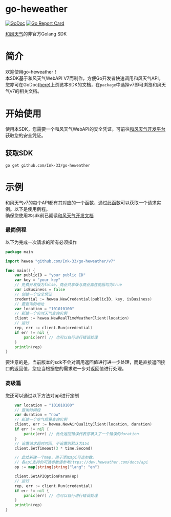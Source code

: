 # go-heweather
[![GoDoc](https://img.shields.io/badge/api-reference-blue.svg?style=flat-square)](https://pkg.go.dev/mod/github.com/Ink-33/go-heweather)
[![Go Report Card](https://goreportcard.com/badge/github.com/Ink-33/go-heweather)](https://goreportcard.com/report/github.com/Ink-33/go-heweather) 

[和风天气](https://heweather.com/)的非官方Golang SDK

# 简介
欢迎使用go-heweather！  
本SDK基于和风天气WebAPI V7而制作，方便Go开发者快速调用和风天气API。  
您亦可在GoDoc[(here)](https://pkg.go.dev/mod/github.com/Ink-33/go-heweather)上浏览本SDK的文档，在`package`中选择v7即可浏览和风天气v7的相关文档。

# 开始使用
使用本SDK，您需要一个和风天气WebAPI的安全凭证。可前往[和风天气开发平台](https://dev.heweather.com/)获取您的安全凭证。

## 获取SDK

    go get github.com/Ink-33/go-heweather

# 示例
和风天气v7的每个API都有其对应的一个函数，通过此函数可以获取一个请求实例。以下是使用例程。  
确保您使用本sdk前已阅读[和风天气开发文档](https://dev.heweather.com/docs/start/)

### 最简例程
以下为完成一次请求的所有必须操作
```go
package main

import hewea "github.com/Ink-33/go-heweather/v7"

func main() {
    var publicID = "your public ID"
    var key = "your key"
    // 免费开发版为false，商业共享版与商业高性能版均为true
    var isBusiness = false
    // 创建一个安全凭证
    credential := hewea.NewCredential(publicID, key, isBusiness)
    // 要查询的地址
    var location = "101010100"
    // 新建一个实时天气查询实例
    client := hewea.NewRealTimeWeatherClient(location)
    // 运行
    rep, err := client.Run(credential)
    if err != nil {
        panic(err) // 也可以自行进行错误处理
    }
    println(rep)
}

```
要注意的是，当前版本的sdk不会对调用返回值进行进一步处理，而是直接返回接口的返回值，您应当根据您的需求进一步对返回值进行处理。

### 高级篇
您还可以通过以下方法对api进行定制
``` go
    var location = "101010100"
	// 查询时间段
	var duration = "now"
	// 新建一个空气质量查询实例
	client, err := hewea.NewAirQualityClient(location, duration)
	if err != nil {
		panic(err) // 此处返回错误代表您填入了一个错误的duration
	}
	// 设置请求超时时间，不设置则默认为15s
	client.SetTimeout(3 * time.Second)

	// 此处新建一个map，用于添加api可选参数。
	// 各api支持的可选参数请参考https://dev.heweather.com/docs/api
	op := map[string]string{"lang": "en"}

	client.SetAPIOptionParam(op)
	// 运行
	rep, err := client.Run(credential)
	if err != nil {
		panic(err) // 也可以自行进行错误处理
	}
	println(rep)
}

```

